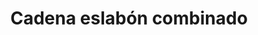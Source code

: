 ---
title: Cadena eslabón combinado
date: 
draft: false

# descripcion
description : Cadena eslabón combinado

materials: Plata 925

color: Plateado

dimensions: 40cm, 45cm y 50cm

code: 04-12-0080

type: "Colgantes"

categories: []

price: $2.790,00

# Images
# first image will be shown in the product page
images:
  # - image: "images/path_to_image"
  # La ubicacion de las imagenes es imagenes/Colgantes/Colgantes.Cadenas/04-12-0080-cadena-eslabon-combinado
  - image: "./images/colgantes/cadenas/04-12-0080-cadena-eslabon-combinado_a.JPG"
  - image: "./images/colgantes/cadenas/04-12-0080-cadena-eslabon-combinado_b.JPG"
---
